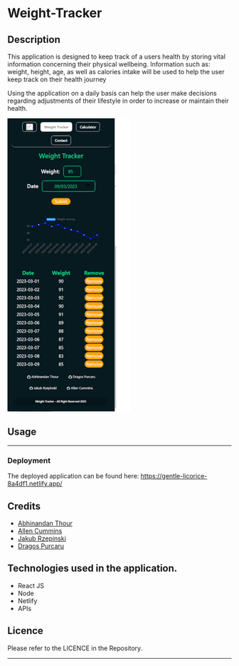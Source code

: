 # Weight-Tracker

## Description

This application is designed to keep track of a users health by storing vital information concerning their physical wellbeing.
Information such as: weight, height, age, as well as calories intake will be used to help the user keep track on their health journey

Using the application on a daily basis can help the user make decisions regarding adjustments of their lifestyle in order to increase or maintain their health.


![screenshot](./public/screenshot.png)

## Usage


***

### Deployment
The deployed application can be found here: https://gentle-licorice-8a4df1.netlify.app/

## Credits

* [Abhinandan Thour](https://github.com/Bh00fie)  
* [Allen Cummins](https://github.com/Allen-EC)  
* [Jakub Rzepinski](https://github.com/rzepa000)  
* [Dragos Purcaru](https://github.com/DrGoshD)  


## Technologies used in the application.

* React JS
* Node
* Netlify
* APIs

## Licence

Please refer to the LICENCE in the Repository.

---


